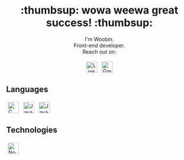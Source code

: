 <h1 align='center'>:thumbsup: wowa weewa great success! :thumbsup:</h1>

<p align='center'>
  I'm Woobin.
  <br>Front-end developer.
  <br>Reach out on:
</p>

<p align="center">
  <a href="https://www.linkedin.com/in/woobinhan/" target="_blank" rel="noopener noreferrer"> <img src="https://cdn.svgporn.com/logos/linkedin-icon.svg" alt="LinkedIn" height="30" style="vertical-align:top; margin:4px"></a>
  <a href="mailto:woobin.han23@gmail.com"> <img src="https://cdn.svgporn.com/logos/google-gmail.svg" alt="Gmail" height="30" style="vertical-align:top; margin:4px"></a>
</p>

## Languages
<p>
  <a href="https://visualstudio.microsoft.com/vs/features/cplusplus/"> <img src="https://upload.wikimedia.org/wikipedia/commons/1/18/C_Programming_Language.svg" alt="C Programming Language" height="30" style="vertical-align:top; margin:4px"></a>
  <a href="https://adoptopenjdk.net/?variant=openjdk11&jvmVariant=hotspot"> <img src="https://cdn.svgporn.com/logos/java.svg" alt="Java" height="30" style="vertical-align:top; margin:4px"></a>      
  <a href="https://developer.mozilla.org/en-US/docs/Web/JavaScript" target="_blank" rel="noopener noreferrer"> <img src="https://cdn.svgporn.com/logos/javascript.svg" alt="JavaScript" height="30" style="vertical-align:top; margin:4px"></a>
</p>

## Technologies
<p>
  <a href="https://nodejs.org/"> <img src="https://cdn.svgporn.com/logos/nodejs.svg" alt="Node" height="30" style="vertical-align:top; margin:4px"></a>
</p>


<!---
Hantech23/Hantech23 is a ✨ special ✨ repository because its `README.md` (this file) appears on your GitHub profile.
You can click the Preview link to take a look at your changes.
--->
